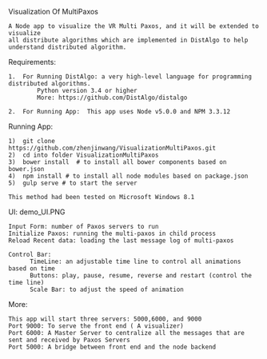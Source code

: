 Visualization Of MultiPaxos

    A Node app to visualize the VR Multi Paxos, and it will be extended to visualize 
    all distribute algorithms which are implemented in DistAlgo to help understand distributed algorithm.
  
Requirements:
    
    1.  For Running DistAlgo: a very high-level language for programming distributed algorithms. 
            Python version 3.4 or higher 
            More: https://github.com/DistAlgo/distalgo
            
    2.  For Running App:  This app uses Node v5.0.0 and NPM 3.3.12
    
Running App:

    1)  git clone https://github.com/zhenjinwang/VisualizationMultiPaxos.git
    2)  cd into folder VisualizationMultiPaxos
    3)  bower install  # to install all bower components based on bower.json
    4)  npm install # to install all node modules based on package.json
    5)  gulp serve # to start the server
    
    This method had been tested on Microsoft Windows 8.1

UI: demo_UI.PNG

    Input Form: number of Paxos servers to run
    Initialize Paxos: running the multi-paxos in child process
    Reload Recent data: loading the last message log of multi-paxos 
    
    Control Bar: 
          TimeLine: an adjustable time line to control all animations based on time
          Buttons: play, pause, resume, reverse and restart (control the time line)
          Scale Bar: to adjust the speed of animation
          
    
    
More:

    This app will start three servers: 5000,6000, and 9000
    Port 9000: To serve the front end ( A visualizer)
    Port 6000: A Master Server to centralize all the messages that are sent and received by Paxos Servers
    Port 5000: A bridge between front end and the node backend



